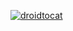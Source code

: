 <a href="https://ibb.co/yhMQs7b"><img src="https://i.ibb.co/f8Kx0LP/droidtocat.png" alt="droidtocat" border="0"></a>
